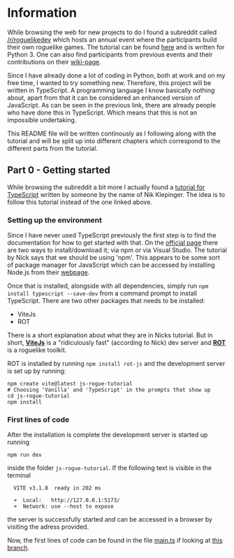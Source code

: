 # Information
While browsing the web for new projects to do I found a subreddit called
[/r/roguelikedev](https://www.reddit.com/r/roguelikedev) which hosts an annual event where the participants build their
own roguelike games. The tutorial can be found [here](https://rogueliketutorials.com/) and is written for Python 3.
One can also find participants from previous events and their contributions on their
[wiki-page](https://www.reddit.com/r/roguelikedev/wiki/python_tutorial_series/#wiki_directory_of_participants).

Since I have already done a lot of coding in Python, both at work and on my free time, I wanted to try something new.
Therefore, this project will be written in TypeScript. A programming language I know basically nothing about, apart
from that it can be considered an enhanced version of JavaScript. As can be seen in the previous link, there are already
people who have done this in TypeScript. Which means that this is not an impossible undertaking.

This README file will be written continously as I following along with the tutorial and will be split up into different
chapters which correspond to the different parts from the tutorial.

## Part 0 - Getting started
While browsing the subreddit a bit more I actually found a
[tutorial for TypeScript](https://klepinger.dev/rotjs-tutorial) written by someone by the name of Nik Klepinger. The
idea is to follow this tutorial instead of the one linked above.

### Setting up the environment
Since I have never used TypeScript previously the first step is to find the documentation for how to get started with
that. On the [official page](https://www.typescriptlang.org/download) there are two ways to install/download it; via npm
or via Visual Studio. The tutorial by Nick says that we should be using 'npm'. This appears to be some sort of package
manager for JavaScript which can be accessed by installing Node.js from their [webpage](https://nodejs.org/en/).

Once that is installed, alongside with all dependencies, simply run <code>npm install typescript --save-dev</code>
from a command prompt to install TypeScript. There are two other packages that needs to be installed:
- ViteJs
- ROT

There is a short explanation about what they are in Nicks tutorial. But in short, [**ViteJs**](https://vitejs.dev/) is a "ridiculously fast" (according to Nick) dev server and [**ROT**](https://ondras.github.io/rot.js/hp/) is a roguelike toolkit.

ROT is installed by running <code>npm install rot-js</code> and the development server is set up by running:
```
npm create vite@latest js-rogue-tutorial
# Choosing 'Vanilla' and 'TypeScript' in the prompts that show up
cd js-rogue-tutorial
npm install
```

### First lines of code
After the installation is complete the development server is started up running
```
npm run dev
```
inside the folder <code>js-rogue-tutorial</code>. If the following text is visible in the terminal
```
  VITE v3.1.8  ready in 202 ms

  ➜  Local:   http://127.0.0.1:5173/
  ➜  Network: use --host to expose
```
the server is successfully started and can be accessed in a browser by visiting the adress provided.

Now, the first lines of code can be found in the file [main.ts](js-rogue-tutorial\src\main.ts) if looking at
[this branch](https://github.com/timfornell/RogueLikeTypeScript/tree/Tutorial_Part0).